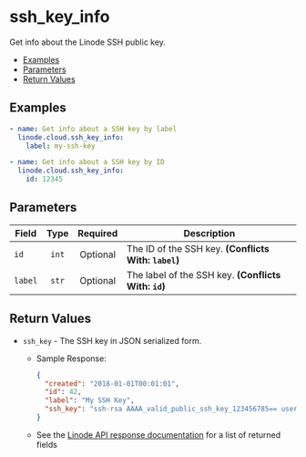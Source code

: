 # ssh_key_info

Get info about the Linode SSH public key.


- [Examples](#examples)
- [Parameters](#parameters)
- [Return Values](#return-values)

## Examples

```yaml
- name: Get info about a SSH key by label
  linode.cloud.ssh_key_info:
    label: my-ssh-key
```

```yaml
- name: Get info about a SSH key by ID
  linode.cloud.ssh_key_info:
    id: 12345
```










## Parameters

| Field     | Type | Required | Description                                                                  |
|-----------|------|----------|------------------------------------------------------------------------------|
| `id` | <center>`int`</center> | <center>Optional</center> | The ID of the SSH key.  **(Conflicts With: `label`)** |
| `label` | <center>`str`</center> | <center>Optional</center> | The label of the SSH key.  **(Conflicts With: `id`)** |






## Return Values

- `ssh_key` - The SSH key in JSON serialized form.

    - Sample Response:
        ```json
        {
          "created": "2018-01-01T00:01:01",
          "id": 42,
          "label": "My SSH Key",
          "ssh_key": "ssh-rsa AAAA_valid_public_ssh_key_123456785== user@their-computer"
        }
        ```
    - See the [Linode API response documentation](https://www.linode.com/docs/api/profile/#ssh-key-view__response-samples) for a list of returned fields



